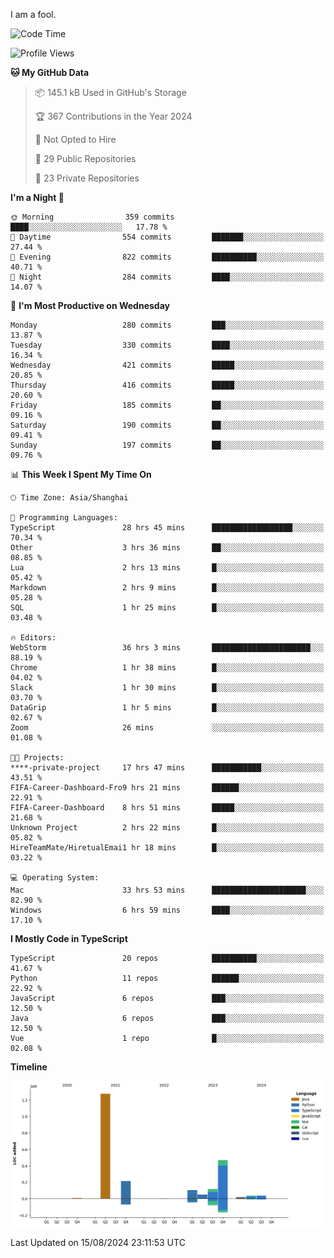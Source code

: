 I am a fool.

<!--START_SECTION:waka-->
![Code Time](http://img.shields.io/badge/Code%20Time-1%2C669%20hrs%2017%20mins-blue)

![Profile Views](http://img.shields.io/badge/Profile%20Views-5-blue)

**🐱 My GitHub Data** 

> 📦 145.1 kB Used in GitHub's Storage 
 > 
> 🏆 367 Contributions in the Year 2024
 > 
> 🚫 Not Opted to Hire
 > 
> 📜 29 Public Repositories 
 > 
> 🔑 23 Private Repositories 
 > 
**I'm a Night 🦉** 

```text
🌞 Morning                359 commits         ████░░░░░░░░░░░░░░░░░░░░░   17.78 % 
🌆 Daytime                554 commits         ███████░░░░░░░░░░░░░░░░░░   27.44 % 
🌃 Evening                822 commits         ██████████░░░░░░░░░░░░░░░   40.71 % 
🌙 Night                  284 commits         ████░░░░░░░░░░░░░░░░░░░░░   14.07 % 
```
📅 **I'm Most Productive on Wednesday** 

```text
Monday                   280 commits         ███░░░░░░░░░░░░░░░░░░░░░░   13.87 % 
Tuesday                  330 commits         ████░░░░░░░░░░░░░░░░░░░░░   16.34 % 
Wednesday                421 commits         █████░░░░░░░░░░░░░░░░░░░░   20.85 % 
Thursday                 416 commits         █████░░░░░░░░░░░░░░░░░░░░   20.60 % 
Friday                   185 commits         ██░░░░░░░░░░░░░░░░░░░░░░░   09.16 % 
Saturday                 190 commits         ██░░░░░░░░░░░░░░░░░░░░░░░   09.41 % 
Sunday                   197 commits         ██░░░░░░░░░░░░░░░░░░░░░░░   09.76 % 
```


📊 **This Week I Spent My Time On** 

```text
🕑︎ Time Zone: Asia/Shanghai

💬 Programming Languages: 
TypeScript               28 hrs 45 mins      ██████████████████░░░░░░░   70.34 % 
Other                    3 hrs 36 mins       ██░░░░░░░░░░░░░░░░░░░░░░░   08.85 % 
Lua                      2 hrs 13 mins       █░░░░░░░░░░░░░░░░░░░░░░░░   05.42 % 
Markdown                 2 hrs 9 mins        █░░░░░░░░░░░░░░░░░░░░░░░░   05.28 % 
SQL                      1 hr 25 mins        █░░░░░░░░░░░░░░░░░░░░░░░░   03.48 % 

🔥 Editors: 
WebStorm                 36 hrs 3 mins       ██████████████████████░░░   88.19 % 
Chrome                   1 hr 38 mins        █░░░░░░░░░░░░░░░░░░░░░░░░   04.02 % 
Slack                    1 hr 30 mins        █░░░░░░░░░░░░░░░░░░░░░░░░   03.70 % 
DataGrip                 1 hr 5 mins         █░░░░░░░░░░░░░░░░░░░░░░░░   02.67 % 
Zoom                     26 mins             ░░░░░░░░░░░░░░░░░░░░░░░░░   01.08 % 

🐱‍💻 Projects: 
****-private-project     17 hrs 47 mins      ███████████░░░░░░░░░░░░░░   43.51 % 
FIFA-Career-Dashboard-Fro9 hrs 21 mins       ██████░░░░░░░░░░░░░░░░░░░   22.91 % 
FIFA-Career-Dashboard    8 hrs 51 mins       █████░░░░░░░░░░░░░░░░░░░░   21.68 % 
Unknown Project          2 hrs 22 mins       █░░░░░░░░░░░░░░░░░░░░░░░░   05.82 % 
HireTeamMate/HiretualEmai1 hr 18 mins        █░░░░░░░░░░░░░░░░░░░░░░░░   03.22 % 

💻 Operating System: 
Mac                      33 hrs 53 mins      █████████████████████░░░░   82.90 % 
Windows                  6 hrs 59 mins       ████░░░░░░░░░░░░░░░░░░░░░   17.10 % 
```

**I Mostly Code in TypeScript** 

```text
TypeScript               20 repos            ██████████░░░░░░░░░░░░░░░   41.67 % 
Python                   11 repos            ██████░░░░░░░░░░░░░░░░░░░   22.92 % 
JavaScript               6 repos             ███░░░░░░░░░░░░░░░░░░░░░░   12.50 % 
Java                     6 repos             ███░░░░░░░░░░░░░░░░░░░░░░   12.50 % 
Vue                      1 repo              █░░░░░░░░░░░░░░░░░░░░░░░░   02.08 % 
```



**Timeline**

![Lines of Code chart](https://raw.githubusercontent.com/VeejaLiu/VeejaLiu/master/assets/bar_graph.png)


 Last Updated on 15/08/2024 23:11:53 UTC
<!--END_SECTION:waka-->
